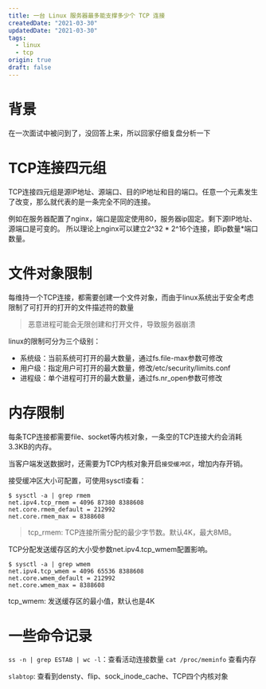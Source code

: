```yaml
---
title: 一台 Linux 服务器最多能支撑多少个 TCP 连接
createdDate: "2021-03-30"
updatedDate: "2021-03-30"
tags:
  - linux
  - tcp
origin: true
draft: false
---
```


# 背景

在一次面试中被问到了，没回答上来，所以回家仔细复盘分析一下

# TCP连接四元组

TCP连接四元组是源IP地址、源端口、目的IP地址和目的端口。任意一个元素发生了改变，那么就代表的是一条完全不同的连接。

例如在服务器配置了nginx，端口是固定使用80，服务器ip固定。剩下源IP地址、源端口是可变的。 所以理论上nginx可以建立2^32 * 2^16个连接，即ip数量*端口数量。

# 文件对象限制

每维持一个TCP连接，都需要创建一个文件对象，而由于linux系统出于安全考虑限制了可打开的打开的文件描述符的数量
> 恶意进程可能会无限创建和打开文件，导致服务器崩溃

linux的限制可分为三个级别：

* 系统级：当前系统可打开的最大数量，通过fs.file-max参数可修改
* 用户级：指定用户可打开的最大数量，修改/etc/security/limits.conf
* 进程级：单个进程可打开的最大数量，通过fs.nr_open参数可修改

# 内存限制

每条TCP连接都需要file、socket等内核对象，一条空的TCP连接大约会消耗3.3KB的内存。

当客户端发送数据时，还需要为TCP内核对象开启`接受缓冲区`，增加内存开销。

接受缓冲区大小可配置，可使用sysctl查看：

```
$ sysctl -a | grep rmem
net.ipv4.tcp_rmem = 4096 87380 8388608
net.core.rmem_default = 212992
net.core.rmem_max = 8388608
```

> tcp_rmem: TCP连接所需分配的最少字节数。默认4K，最大8MB。

TCP分配发送缓存区的大小受参数net.ipv4.tcp_wmem配置影响。

```
$ sysctl -a | grep wmem
net.ipv4.tcp_wmem = 4096 65536 8388608
net.core.wmem_default = 212992
net.core.wmem_max = 8388608
```

tcp_wmem: 发送缓存区的最小值，默认也是4K

# 一些命令记录

`ss -n | grep ESTAB | wc -l`：查看活动连接数量
`cat /proc/meminfo` 查看内存

`slabtop`: 查看到densty、flip、sock_inode_cache、TCP四个内核对象